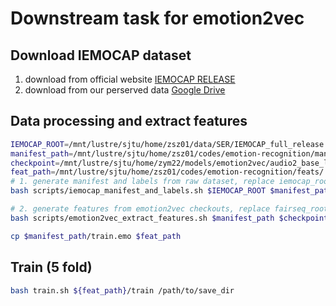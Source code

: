 # Downstream task for emotion2vec

## Download IEMOCAP dataset
1. download from official website [IEMOCAP RELEASE](https://docs.google.com/forms/d/e/1FAIpQLScBecgI2K5bFTrXi_-05IYSSwOcqL5mX7dh57xcJV1m_NoznA/viewform?usp=sf_link)
2. download from our perserved data [Google Drive](TODO)

## Data processing and extract features
```bash
IEMOCAP_ROOT=/mnt/lustre/sjtu/home/zsz01/data/SER/IEMOCAP_full_release
manifest_path=/mnt/lustre/sjtu/home/zsz01/codes/emotion-recognition/manifest
checkpoint=/mnt/lustre/sjtu/home/zym22/models/emotion2vec/audio2_base_libri_cp_iemocap_meld_cmumosei_msppodcast_mead_cls1_clstype_chunk10_warmup5000_lr75e-5/checkpoint_last.pt
feat_path=/mnt/lustre/sjtu/home/zsz01/codes/emotion-recognition/feats/
# 1. generate manifest and labels from raw dataset, replace iemocap_root and output_path
bash scripts/iemocap_manifest_and_labels.sh $IEMOCAP_ROOT $manifest_path

# 2. generate features from emotion2vec checkouts, replace fairseq_root
bash scripts/emotion2vec_extract_features.sh $manifest_path $checkpoint $feat_path

cp $manifest_path/train.emo $feat_path
```

## Train (5 fold)
```bash
bash train.sh ${feat_path}/train /path/to/save_dir
```